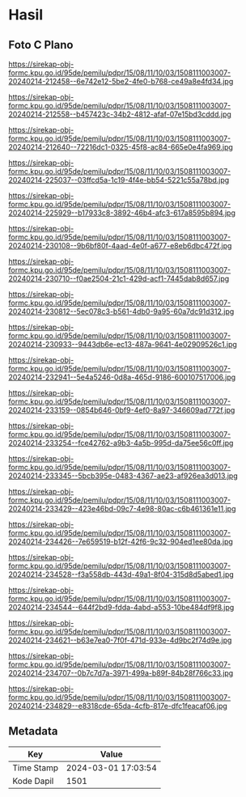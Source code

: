 # Hasil

## Foto C Plano

https://sirekap-obj-formc.kpu.go.id/95de/pemilu/pdpr/15/08/11/10/03/1508111003007-20240214-212458--6e742e12-5be2-4fe0-b768-ce49a8e4fd34.jpg

https://sirekap-obj-formc.kpu.go.id/95de/pemilu/pdpr/15/08/11/10/03/1508111003007-20240214-212558--b457423c-34b2-4812-afaf-07e15bd3cddd.jpg

https://sirekap-obj-formc.kpu.go.id/95de/pemilu/pdpr/15/08/11/10/03/1508111003007-20240214-212640--72216dc1-0325-45f8-ac84-665e0e4fa969.jpg

https://sirekap-obj-formc.kpu.go.id/95de/pemilu/pdpr/15/08/11/10/03/1508111003007-20240214-225037--03ffcd5a-1c19-4f4e-bb54-5221c55a78bd.jpg

https://sirekap-obj-formc.kpu.go.id/95de/pemilu/pdpr/15/08/11/10/03/1508111003007-20240214-225929--b17933c8-3892-46b4-afc3-617a8595b894.jpg

https://sirekap-obj-formc.kpu.go.id/95de/pemilu/pdpr/15/08/11/10/03/1508111003007-20240214-230108--9b6bf80f-4aad-4e0f-a677-e8eb6dbc472f.jpg

https://sirekap-obj-formc.kpu.go.id/95de/pemilu/pdpr/15/08/11/10/03/1508111003007-20240214-230710--f0ae2504-21c1-429d-acf1-7445dab8d657.jpg

https://sirekap-obj-formc.kpu.go.id/95de/pemilu/pdpr/15/08/11/10/03/1508111003007-20240214-230812--5ec078c3-b561-4db0-9a95-60a7dc91d312.jpg

https://sirekap-obj-formc.kpu.go.id/95de/pemilu/pdpr/15/08/11/10/03/1508111003007-20240214-230933--9443db6e-ec13-487a-9641-4e02909526c1.jpg

https://sirekap-obj-formc.kpu.go.id/95de/pemilu/pdpr/15/08/11/10/03/1508111003007-20240214-232941--5e4a5246-0d8a-465d-9186-600107517006.jpg

https://sirekap-obj-formc.kpu.go.id/95de/pemilu/pdpr/15/08/11/10/03/1508111003007-20240214-233159--0854b646-0bf9-4ef0-8a97-346609ad772f.jpg

https://sirekap-obj-formc.kpu.go.id/95de/pemilu/pdpr/15/08/11/10/03/1508111003007-20240214-233254--fce42762-a9b3-4a5b-995d-da75ee56c0ff.jpg

https://sirekap-obj-formc.kpu.go.id/95de/pemilu/pdpr/15/08/11/10/03/1508111003007-20240214-233345--5bcb395e-0483-4367-ae23-af926ea3d013.jpg

https://sirekap-obj-formc.kpu.go.id/95de/pemilu/pdpr/15/08/11/10/03/1508111003007-20240214-233429--423e46bd-09c7-4e98-80ac-c6b461361e11.jpg

https://sirekap-obj-formc.kpu.go.id/95de/pemilu/pdpr/15/08/11/10/03/1508111003007-20240214-234426--7e659519-b12f-42f6-9c32-904ed1ee80da.jpg

https://sirekap-obj-formc.kpu.go.id/95de/pemilu/pdpr/15/08/11/10/03/1508111003007-20240214-234528--f3a558db-443d-49a1-8f04-315d8d5abed1.jpg

https://sirekap-obj-formc.kpu.go.id/95de/pemilu/pdpr/15/08/11/10/03/1508111003007-20240214-234544--644f2bd9-fdda-4abd-a553-10be484df9f8.jpg

https://sirekap-obj-formc.kpu.go.id/95de/pemilu/pdpr/15/08/11/10/03/1508111003007-20240214-234621--b63e7ea0-7f0f-471d-933e-4d9bc2f74d9e.jpg

https://sirekap-obj-formc.kpu.go.id/95de/pemilu/pdpr/15/08/11/10/03/1508111003007-20240214-234707--0b7c7d7a-3971-499a-b89f-84b28f766c33.jpg

https://sirekap-obj-formc.kpu.go.id/95de/pemilu/pdpr/15/08/11/10/03/1508111003007-20240214-234829--e8318cde-65da-4cfb-817e-dfc1feacaf06.jpg


## Metadata

| Key        | Value               |
| ---------- | ------------------- |
| Time Stamp | 2024-03-01 17:03:54 |
| Kode Dapil | 1501                |



